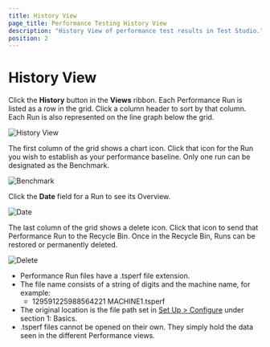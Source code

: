 ```yaml
---
title: History View
page_title: Performance Testing History View
description: "History View of performance test results in Test Studio."
position: 2
---
```

# History View

Click the **History** button in the **Views** ribbon. Each Performance Run is listed as a row in the grid. Click a column header to sort by that column. Each Run is also represented on the line graph below the grid.

![History View][1]

The first column of the grid shows a chart icon. Click that icon for the Run you wish to establish as your performance baseline. Only one run can be designated as the Benchmark.

![Benchmark][2]

Click the **Date** field for a Run to see its Overview.

![Date][3]

The last column of the grid shows a delete icon. Click that icon to send that Performance Run to the Recycle Bin. Once in the Recycle Bin, Runs can be restored or permanently deleted.

![Delete][4]

- Performance Run files have a .tsperf file extension.
- The file name consists of a string of digits and the machine name, for example:
  - 129591225988564221 MACHINE1.tsperf
- The original location is the file path set in <a href="/features/testing-types/performance-testing/gather-perfomance-data" target="_blank">Set Up > Configure</a> under section 1: Basics. 
- .tsperf files cannot be opened on their own. They simply hold the data seen in the different Performance views.



[1]: /img/features/testing-types/performance-testing/history-view/fig1.png
[2]: /img/features/testing-types/performance-testing/history-view/fig2.png
[3]: /img/features/testing-types/performance-testing/history-view/fig3.png
[4]: /img/features/testing-types/performance-testing/history-view/fig4.png

